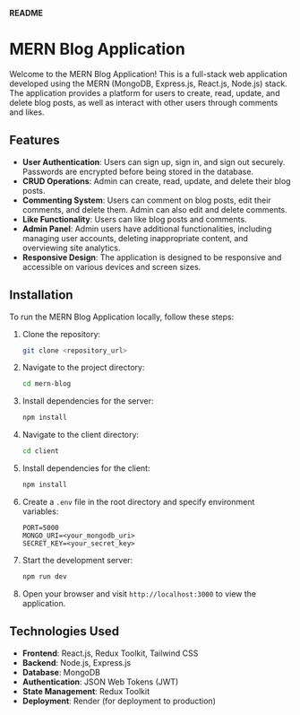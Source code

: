 **README**

# MERN Blog Application

Welcome to the MERN Blog Application! This is a full-stack web application developed using the MERN (MongoDB, Express.js, React.js, Node.js) stack. The application provides a platform for users to create, read, update, and delete blog posts, as well as interact with other users through comments and likes.

## Features

- **User Authentication**: Users can sign up, sign in, and sign out securely. Passwords are encrypted before being stored in the database.
- **CRUD Operations**: Admin can create, read, update, and delete their blog posts.
- **Commenting System**: Users can comment on blog posts, edit their comments, and delete them. Admin can also edit and delete comments.
- **Like Functionality**: Users can like blog posts and comments.
- **Admin Panel**: Admin users have additional functionalities, including managing user accounts, deleting inappropriate content, and overviewing site analytics.
- **Responsive Design**: The application is designed to be responsive and accessible on various devices and screen sizes.

## Installation

To run the MERN Blog Application locally, follow these steps:

1. Clone the repository:

   ```bash
   git clone <repository_url>
   ```

2. Navigate to the project directory:

   ```bash
   cd mern-blog
   ```

3. Install dependencies for the server:

   ```bash
   npm install
   ```

4. Navigate to the client directory:

   ```bash
   cd client
   ```

5. Install dependencies for the client:

   ```bash
   npm install
   ```

6. Create a `.env` file in the root directory and specify environment variables:

   ```
   PORT=5000
   MONGO_URI=<your_mongodb_uri>
   SECRET_KEY=<your_secret_key>
   ```

7. Start the development server:

   ```bash
   npm run dev
   ```

8. Open your browser and visit `http://localhost:3000` to view the application.

## Technologies Used

- **Frontend**: React.js, Redux Toolkit, Tailwind CSS
- **Backend**: Node.js, Express.js
- **Database**: MongoDB
- **Authentication**: JSON Web Tokens (JWT)
- **State Management**: Redux Toolkit
- **Deployment**: Render (for deployment to production)
